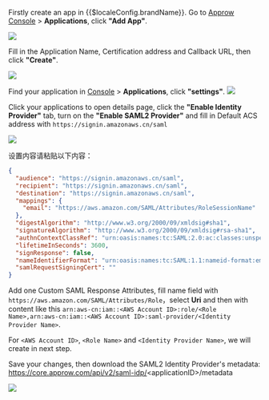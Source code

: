 <IntegrationDetailCard :title="`Configure Approw SAML2 IdP`">

Firstly create an app in {{$localeConfig.brandName}}. Go to [Approw Console](https://console.approw.com) > **Applications**, click **"Add App"**.

![](~@imagesZhCn/integration/ali-cloud/1-4.jpg)

Fill in the Application Name, Certification address and Callback URL, then click **"Create"**.

![](~@imagesZhCn/integration/tencent-cloud/1-1.jpg)

Find your application in [Console](https://console.approw.com/) > **Applications**, click **"settings"**.
![](~@imagesZhCn/integration/aws/1-1.png)

Click your applications to open details page, click the **"Enable Identity Provider"** tab, turn on the **"Enable SAML2 Provider"** and fill in Default ACS address with `https://signin.amazonaws.cn/saml`

![](~@imagesZhCn/integration/aws/1-2.png)

设置内容请粘贴以下内容：

```json
{
  "audience": "https://signin.amazonaws.cn/saml",
  "recipient": "https://signin.amazonaws.cn/saml",
  "destination": "https://signin.amazonaws.cn/saml",
  "mappings": {
    "email": "https://aws.amazon.com/SAML/Attributes/RoleSessionName"
  },
  "digestAlgorithm": "http://www.w3.org/2000/09/xmldsig#sha1",
  "signatureAlgorithm": "http://www.w3.org/2000/09/xmldsig#rsa-sha1",
  "authnContextClassRef": "urn:oasis:names:tc:SAML:2.0:ac:classes:unspecified",
  "lifetimeInSeconds": 3600,
  "signResponse": false,
  "nameIdentifierFormat": "urn:oasis:names:tc:SAML:1.1:nameid-format:emailAddress",
  "samlRequestSigningCert": ""
}
```

Add one Custom SAML Response Attributes, fill name field with `https://aws.amazon.com/SAML/Attributes/Role`，select **Uri** and then with content like this `arn:aws-cn:iam::<AWS Account ID>:role/<Role Name>,arn:aws-cn:iam::<AWS Account ID>:saml-provider/<Identity Provider Name>`.

For `<AWS Account ID>`, `<Role Name>` and `<Identity Provider Name>`, we will create in next step.

Save your changes, then download the SAML2 Identity Provider's metadata:
https://core.approw.com/api/v2/saml-idp/<applicationID\>/metadata

![](~@imagesZhCn/integration/aws/1-3.png)

</IntegrationDetailCard>
